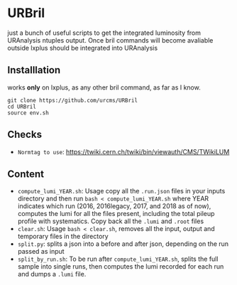 # URBril

just a bunch of useful scripts to get the integrated luminosity from URAnalysis ntuples output. Once bril commands will become avaliable outside lxplus should be integrated into URAnalysis

## Installlation

works **only** on lxplus, as any other bril command, as far as I know.

```
git clone https://github.com/urcms/URBril
cd URBril
source env.sh
```

## Checks

 * ```Normtag to use```: https://twiki.cern.ch/twiki/bin/viewauth/CMS/TWikiLUM
## Content

 * ```compute_lumi_YEAR.sh```: Usage copy all the ```.run.json``` files in your inputs directory and then run ```bash < compute_lumi_YEAR.sh``` where YEAR indicates which run (2016, 2016legacy, 2017, and 2018 as of now), computes the lumi for all the files present, including the total pileup profile with systematics. Copy back all the ```.lumi``` and ```.root``` files
 * ```clear.sh```: Usage ```bash < clear.sh```, removes all the input, output and temporary files in the directory
 * ```split.py```: splits a json into a before and after json, depending on the run passed as input
 * ```split_by_run.sh```: To be run after ```compute_lumi_YEAR.sh```, splits the full sample into single runs, then computes the lumi recorded for each run and dumps a ```.lumi``` file. 


